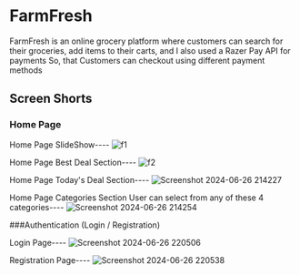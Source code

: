 # FarmFresh
FarmFresh is an online grocery platform where customers can search for their groceries, add items to their carts,
and I also used a Razer Pay API for payments So, that Customers can checkout using different payment
methods
## Screen Shorts
### Home Page

Home Page SlideShow----
![f1](https://github.com/Gaurav122000/FarmFresh/assets/100744516/78ed488b-4a1f-42d3-a658-cded66258468)

Home Page Best Deal Section----
![f2](https://github.com/Gaurav122000/FarmFresh/assets/100744516/e5283ce6-654d-4ba8-832f-95a76fb03278)

Home Page Today's Deal Section----
![Screenshot 2024-06-26 214227](https://github.com/Gaurav122000/FarmFresh/assets/100744516/c40e7825-5ee1-4773-99c1-eabe8f01650d)

Home Page Categories Section User can select from any of these 4 categories----
![Screenshot 2024-06-26 214254](https://github.com/Gaurav122000/FarmFresh/assets/100744516/55bfc725-0dea-4d40-9693-035b872eed89)

###Authentication (Login / Registration)

Login Page----
![Screenshot 2024-06-26 220506](https://github.com/Gaurav122000/FarmFresh/assets/100744516/f34557d4-07cc-4c8f-83d1-9accdb7a0b60)

Registration Page----
![Screenshot 2024-06-26 220538](https://github.com/Gaurav122000/FarmFresh/assets/100744516/da144ae2-fc8f-4981-8d3b-6980751c07b2)
